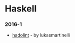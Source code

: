 # Haskell


### 2016-1
- [hadolint](https://github.com/lukasmartinelli/hadolint) - by lukasmartinelli

